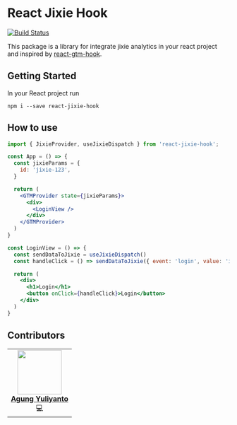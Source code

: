 # React Jixie Hook
[![Build Status](https://app.travis-ci.com/agung96tm/react-jixie-hook.svg?branch=main)](https://app.travis-ci.com/agung96tm/react-jixie-hook)

This package is a library for integrate jixie analytics in your react project and inspired by [react-gtm-hook](https://github.com/elgorditosalsero/react-gtm-hook).


## Getting Started
In your React project run

```
npm i --save react-jixie-hook
```


## How to use

```jsx
import { JixieProvider, useJixieDispatch } from 'react-jixie-hook';

const App = () => {
  const jixieParams = {
    id: 'jixie-123',
  }

  return (
    <GTMProvider state={jixieParams}>
      <div>
        <LoginView />
      </div>
    </GTMProvider>
  )
}

const LoginView = () => {
  const sendDataToJixie = useJixieDispatch()
  const handleClick = () => sendDataToJixie({ event: 'login', value: 'imAwesome' });

  return (
    <div>
      <h1>Login</h1>
      <button onClick={handleClick}>Login</button>
    </div>
  )
}
```

## Contributors

<table>
  <tr>
    <td align="center">
      <a href="https://agung96tm.com/">
        <img src="https://avatars.githubusercontent.com/u/1901484?v=4" width="100px;" alt=""/><br />
        <b>Agung Yuliyanto</b><br>
      </a>
      <div>💻</div>
    </td>
  </tr>
</table>
